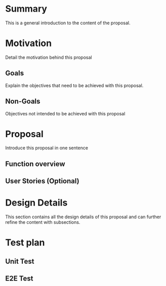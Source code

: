 # Summary

This is a general introduction to the content of the proposal.

# Motivation

Detail the motivation behind this proposal

## Goals

Explain the objectives that need to be achieved with this proposal.

## Non-Goals

Objectives not intended to be achieved with this proposal

# Proposal

Introduce this proposal in one sentence

## Function overview

## User Stories (Optional)

# Design Details

This section contains all the design details of this proposal and can further refine the content with subsections.

# Test plan

## Unit Test

## E2E Test



